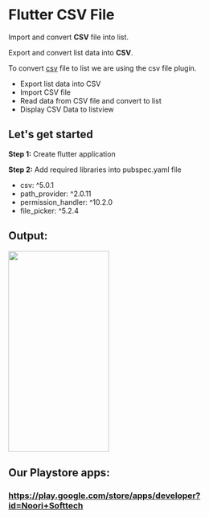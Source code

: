 # Flutter CSV File

Import and convert <b>CSV</b> file into list.

Export and convert list data into <b>CSV</b>.

To convert <a href = "https://pub.dev/packages/csv">csv</a> file to list we are using the csv file plugin.

<ul>
<li>Export list data into CSV</li>
<li>Import CSV file</li>
<li>Read data from CSV file and convert to list</li>
<li>Display CSV Data to listview</li>
</ul>

## Let's get started

<b>Step 1:</b> Create flutter application

<b>Step 2:</b> Add required libraries into pubspec.yaml file

<ul>
<li>csv: ^5.0.1</li>
<li>path_provider: ^2.0.11</li>
<li>permission_handler: ^10.2.0</li>
<li>file_picker: ^5.2.4</li>
</ul>

## Output:
<img src ="https://user-images.githubusercontent.com/69412970/211712310-b9d78267-d134-434f-a5fe-3c6c1bc6b79f.gif" width = "200" height="400">

## Our Playstore apps:
### https://play.google.com/store/apps/developer?id=Noori+Softtech
